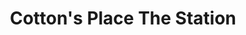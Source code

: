 ---
title: "Cotton's Place The Station"
url: /benton/cottons-place-the-station/
shop: Lebensmittel
---